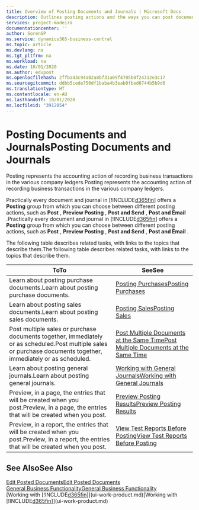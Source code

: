 ```yaml
---
title: Overview of Posting Documents and Journals | Microsoft Docs
description: Outlines posting actions and the ways you can post documents and journals.
services: project-madeira
documentationcenter: ''
author: SorenGP
ms.service: dynamics365-business-central
ms.topic: article
ms.devlang: na
ms.tgt_pltfrm: na
ms.workload: na
ms.date: 10/01/2020
ms.author: edupont
ms.openlocfilehash: 2ffba43c94a02a8bf31a09f4705b0f24312e3c17
ms.sourcegitcommit: ddbb5cede750df1baba4b3eab8fbed6744b5b9d6
ms.translationtype: HT
ms.contentlocale: en-AU
ms.lasthandoff: 10/01/2020
ms.locfileid: "3912054"
---
```

# <a name="posting-documents-and-journals"></a><span data-ttu-id="2d4c8-103">Posting Documents and Journals</span><span class="sxs-lookup"><span data-stu-id="2d4c8-103">Posting Documents and Journals</span></span>
<span data-ttu-id="2d4c8-104">Posting represents the accounting action of recording business transactions in the various company ledgers.</span><span class="sxs-lookup"><span data-stu-id="2d4c8-104">Posting represents the accounting action of recording business transactions in the various company ledgers.</span></span>

<span data-ttu-id="2d4c8-105">Practically every document and journal in [!INCLUDE[d365fin](includes/d365fin_md.md)] offers a **Posting** group from which you can choose between different posting actions, such as **Post** , **Preview Posting** , **Post and Send** , **Post and Email** .</span><span class="sxs-lookup"><span data-stu-id="2d4c8-105">Practically every document and journal in [!INCLUDE[d365fin](includes/d365fin_md.md)] offers a **Posting** group from which you can choose between different posting actions, such as **Post** , **Preview Posting** , **Post and Send** , **Post and Email** .</span></span>

<span data-ttu-id="2d4c8-106">The following table describes related tasks, with links to the topics that describe them.</span><span class="sxs-lookup"><span data-stu-id="2d4c8-106">The following table describes related tasks, with links to the topics that describe them.</span></span>

| <span data-ttu-id="2d4c8-107">To</span><span class="sxs-lookup"><span data-stu-id="2d4c8-107">To</span></span> | <span data-ttu-id="2d4c8-108">See</span><span class="sxs-lookup"><span data-stu-id="2d4c8-108">See</span></span> |
| --- | --- |
| <span data-ttu-id="2d4c8-109">Learn about posting purchase documents.</span><span class="sxs-lookup"><span data-stu-id="2d4c8-109">Learn about posting purchase documents.</span></span> |[<span data-ttu-id="2d4c8-110">Posting Purchases</span><span class="sxs-lookup"><span data-stu-id="2d4c8-110">Posting Purchases</span></span>](ui-post-purchases.md) |
| <span data-ttu-id="2d4c8-111">Learn about posting sales documents.</span><span class="sxs-lookup"><span data-stu-id="2d4c8-111">Learn about posting sales documents.</span></span> |[<span data-ttu-id="2d4c8-112">Posting Sales</span><span class="sxs-lookup"><span data-stu-id="2d4c8-112">Posting Sales</span></span>](ui-post-sales.md) |
| <span data-ttu-id="2d4c8-113">Post multiple sales or purchase documents together, immediately or as scheduled.</span><span class="sxs-lookup"><span data-stu-id="2d4c8-113">Post multiple sales or purchase documents together, immediately or as scheduled.</span></span>|[<span data-ttu-id="2d4c8-114">Post Multiple Documents at the Same Time</span><span class="sxs-lookup"><span data-stu-id="2d4c8-114">Post Multiple Documents at the Same Time</span></span>](ui-batch-posting.md)|
| <span data-ttu-id="2d4c8-115">Learn about posting general journals.</span><span class="sxs-lookup"><span data-stu-id="2d4c8-115">Learn about posting general journals.</span></span> |[<span data-ttu-id="2d4c8-116">Working with General Journals</span><span class="sxs-lookup"><span data-stu-id="2d4c8-116">Working with General Journals</span></span>](ui-work-general-journals.md) |
| <span data-ttu-id="2d4c8-117">Preview, in a page, the entries that will be created when you post.</span><span class="sxs-lookup"><span data-stu-id="2d4c8-117">Preview, in a page, the entries that will be created when you post.</span></span> |[<span data-ttu-id="2d4c8-118">Preview Posting Results</span><span class="sxs-lookup"><span data-stu-id="2d4c8-118">Preview Posting Results</span></span>](ui-how-preview-post-results.md) |
| <span data-ttu-id="2d4c8-119">Preview, in a report, the entries that will be created when you post.</span><span class="sxs-lookup"><span data-stu-id="2d4c8-119">Preview, in a report, the entries that will be created when you post.</span></span> |[<span data-ttu-id="2d4c8-120">View Test Reports Before Posting</span><span class="sxs-lookup"><span data-stu-id="2d4c8-120">View Test Reports Before Posting</span></span>](ui-how-view-test-reports-posting.md) |

## <a name="see-also"></a><span data-ttu-id="2d4c8-121">See Also</span><span class="sxs-lookup"><span data-stu-id="2d4c8-121">See Also</span></span>
[<span data-ttu-id="2d4c8-122">Edit Posted Documents</span><span class="sxs-lookup"><span data-stu-id="2d4c8-122">Edit Posted Documents</span></span>](across-edit-posted-document.md)  
[<span data-ttu-id="2d4c8-123">General Business Functionality</span><span class="sxs-lookup"><span data-stu-id="2d4c8-123">General Business Functionality</span></span>](ui-across-business-areas.md)  
<span data-ttu-id="2d4c8-124">[Working with [!INCLUDE[d365fin](includes/d365fin_md.md)]](ui-work-product.md)</span><span class="sxs-lookup"><span data-stu-id="2d4c8-124">[Working with [!INCLUDE[d365fin](includes/d365fin_md.md)]](ui-work-product.md)</span></span>
